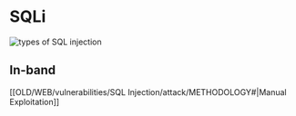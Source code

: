 # SQLi
![types of SQL injection](https://tryhackme-images.s3.amazonaws.com/user-uploads/62a7685ca6e7ce005d3f3afe/room-content/62a7685ca6e7ce005d3f3afe-1716989638556)

## In-band 
[[OLD/WEB/vulnerabilities/SQL Injection/attack/METHODOLOGY#|Manual Exploitation]]
